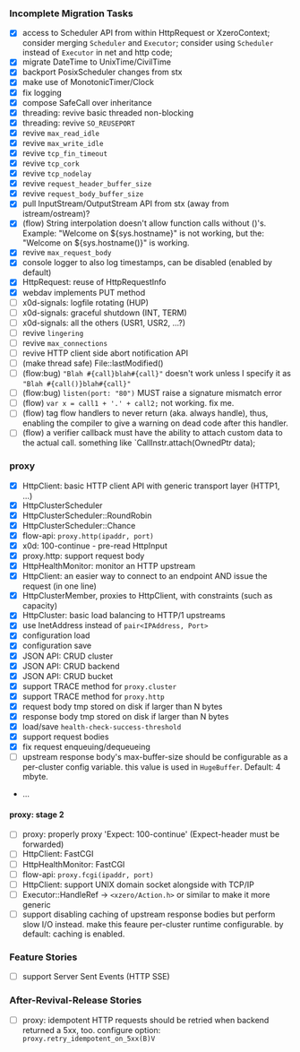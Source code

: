 ### Incomplete Migration Tasks

- [x] access to Scheduler API from within HttpRequest or XzeroContext;
      consider merging `Scheduler` and `Executor`;
      consider using `Scheduler` instead of `Executor` in net and http code;
- [x] migrate DateTime to UnixTime/CivilTime
- [x] backport PosixScheduler changes from stx
- [x] make use of MonotonicTimer/Clock
- [x] fix logging
- [x] compose SafeCall over inheritance
- [x] threading: revive basic threaded non-blocking
- [x] threading: revive `SO_REUSEPORT`
- [x] revive `max_read_idle`
- [x] revive `max_write_idle`
- [x] revive `tcp_fin_timeout`
- [x] revive `tcp_cork`
- [x] revive `tcp_nodelay`
- [x] revive `request_header_buffer_size`
- [x] revive `request_body_buffer_size`
- [x] pull InputStream/OutputStream API from stx (away from istream/ostream)?
- [x] (flow) String interpolation doesn't allow function calls without ()'s.
      Example: "Welcome on ${sys.hostname}" is not working,
      but the: "Welcome on ${sys.hostname()}" is working.
- [x] revive `max_request_body`
- [x] console logger to also log timestamps, can be disabled (enabled by default)
- [x] HttpRequest: reuse of HttpRequestInfo
- [x] webdav implements PUT method
- [ ] x0d-signals: logfile rotating (HUP)
- [ ] x0d-signals: graceful shutdown (INT, TERM)
- [ ] x0d-signals: all the others (USR1, USR2, ...?)
- [ ] revive `lingering`
- [ ] revive `max_connections`
- [ ] revive HTTP client side abort notification API
- [ ] (make thread safe) File::lastModified()
- [ ] (flow:bug) `"Blah #{call}blah#{call}"` doesn't work
      unless I specify it as `"Blah #{call()}blah#{call}"`
- [ ] (flow:bug) `listen(port: "80")` MUST raise a signature mismatch error
- [ ] (flow) `var x = call1 + '.' + call2;` not working. fix me.
- [ ] (flow) tag flow handlers to never return (aka. always handle),
      thus, enabling the compiler to give a warning on dead code after
      this handler.
- [ ] (flow) a verifier callback must have the ability to attach custom data
      to the actual call.
      something like `CallInstr.attach(OwnedPtr<CustomData> data);

### proxy

- [x] HttpClient: basic HTTP client API with generic transport layer (HTTP1, ...)
- [x] HttpClusterScheduler
- [x] HttpClusterScheduler::RoundRobin
- [x] HttpClusterScheduler::Chance
- [x] flow-api: `proxy.http(ipaddr, port)`
- [x] x0d: 100-continue - pre-read HttpInput
- [x] proxy.http: support request body
- [x] HttpHealthMonitor: monitor an HTTP upstream
- [x] HttpClient: an easier way to connect to an endpoint AND issue the request
      (in one line)
- [x] HttpClusterMember, proxies to HttpClient, with constraints (such as capacity)
- [x] HttpCluster: basic load balancing to HTTP/1 upstreams
- [x] use InetAddress instead of `pair<IPAddress, Port>`
- [x] configuration load
- [x] configuration save
- [x] JSON API: CRUD cluster
- [x] JSON API: CRUD backend
- [x] JSON API: CRUD bucket
- [x] support TRACE method for `proxy.cluster`
- [x] support TRACE method for `proxy.http`
- [x] request body tmp stored on disk if larger than N bytes
- [x] response body tmp stored on disk if larger than N bytes
- [x] load/save `health-check-success-threshold`
- [x] support request bodies
- [x] fix request enqueuing/dequeueing
- [ ] upstream response body's max-buffer-size should be configurable
      as a per-cluster config variable. this value is used in `HugeBuffer`.
      Default: 4 mbyte.
- ...

#### proxy: stage 2

- [ ] proxy: properly proxy 'Expect: 100-continue' (Expect-header must be forwarded)
- [ ] HttpClient: FastCGI
- [ ] HttpHealthMonitor: FastCGI
- [ ] flow-api: `proxy.fcgi(ipaddr, port)`
- [ ] HttpClient: support UNIX domain socket alongside with TCP/IP
- [ ] Executor::HandleRef -> `<xzero/Action.h>` or similar to make it more generic
- [ ] support disabling caching of upstream response bodies but perform
      slow I/O instead. make this feaure per-cluster runtime configurable.
      by default: caching is enabled.

### Feature Stories

- [ ] support Server Sent Events (HTTP SSE)

### After-Revival-Release Stories

- [ ] proxy: idempotent HTTP requests should be retried when backend
      returned a 5xx, too.
      configure option: `proxy.retry_idempotent_on_5xx(B)V`

